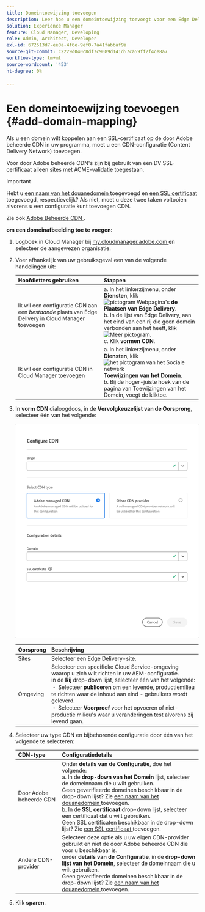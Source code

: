 ```yaml
---
title: Domeintoewijzing toevoegen
description: Leer hoe u een domeintoewijzing toevoegt voor een Edge Delivery-site of een Cloud Manager-omgeving.
solution: Experience Manager
feature: Cloud Manager, Developing
role: Admin, Architect, Developer
exl-id: 672513d7-ee0a-4f6e-9ef0-7a41fabbaf9a
source-git-commit: c2229d040c8df7c9089d141d57ca59ff2f4ce8a7
workflow-type: tm+mt
source-wordcount: '453'
ht-degree: 0%

---
```



# Een domeintoewijzing toevoegen {#add-domain-mapping}

Als u een domein wilt koppelen aan een SSL-certificaat op de door Adobe beheerde CDN in uw programma, moet u een CDN-configuratie (Content Delivery Network) toevoegen.

Voor door Adobe beheerde CDN&#39;s zijn bij gebruik van een DV SSL-certificaat alleen sites met ACME-validatie toegestaan.

>[!IMPORTANT]
>
>Hebt u [ een naam van het douanedomein ](/help/implementing/cloud-manager/custom-domain-names/add-custom-domain-name.md) toegevoegd en [ een SSL certificaat ](/help/implementing/cloud-manager/managing-ssl-certifications/add-ssl-certificate.md) toegevoegd, respectievelijk? Als niet, moet u deze twee taken voltooien alvorens u een configuratie kunt toevoegen CDN.

Zie ook [ Adobe Beheerde CDN ](https://www.aem.live/docs/byo-cdn-adobe-managed).

**om een domeinafbeelding toe te voegen:**

1. Logboek in Cloud Manager bij [ my.cloudmanager.adobe.com ](https://my.cloudmanager.adobe.com/) en selecteer de aangewezen organisatie.

1. Voer afhankelijk van uw gebruiksgeval een van de volgende handelingen uit:

   | Hoofdletters gebruiken | Stappen |
   | --- | --- |
   | Ik wil een configuratie CDN aan een *bestaande* plaats van Edge Delivery in Cloud Manager toevoegen | a. In het linkerzijmenu, onder **Diensten**, klik ![ pictogram Webpagina&#39;s ](https://spectrum.adobe.com/static/icons/workflow_18/Smock_WebPages_18_N.svg) **de Plaatsen van Edge Delivery**.<br> b. In de lijst van Edge Delivery, aan het eind van een rij die geen domein verbonden aan het heeft, klik ![ Meer pictogram ](https://spectrum.adobe.com/static/icons/workflow_18/Smock_More_18_N.svg).<br> c. Klik **vormen CDN**. |
   | Ik wil een configuratie CDN in Cloud Manager toevoegen | a. In het linkerzijmenu, onder **Diensten**, klik ![ het pictogram van het Sociale netwerk ](https://spectrum.adobe.com/static/icons/workflow_18/Smock_SocialNetwork_18_N.svg) **Toewijzingen van het Domein**.<br> b. Bij de hoger-juiste hoek van de pagina van Toewijzingen van het Domein, voegt de klik **&#x200B;**&#x200B;toe. |

1. In **vorm CDN** dialoogdoos, in de **Vervolgkeuzelijst van de Oorsprong**, selecteer één van het volgende:

   ![ vorm CDN dialoogdoos ](/help/implementing/cloud-manager/assets/configure-cdn-dialog.png)

   | Oorsprong | Beschrijving |
   | --- | --- |
   | Sites | Selecteer een Edge Delivery-site. |
   | Omgeving | Selecteer een specifieke Cloud Service-omgeving waarop u zich wilt richten in uw AEM-configuratie.<br> in de **Rij** drop-down lijst, selecteer één van het volgende:<br>・ Selecteer **publiceren** om een levende, productiemilieu te richten waar de inhoud aan eind - gebruikers wordt geleverd.<br>・ Selecteer **Voorproef** voor het opvoeren of niet-productie milieu&#39;s waar u veranderingen test alvorens zij levend gaan. |

1. Selecteer uw type CDN en bijbehorende configuratie door één van het volgende te selecteren:

   | CDN-type | Configuratiedetails |
   | --- | --- |
   | Door Adobe beheerde CDN | Onder **details van de Configuratie**, doe het volgende:<br> a. In de **drop-down van het Domein** lijst, selecteer de domeinnaam die u wilt gebruiken.<br> Geen geverifieerde domeinen beschikbaar in de drop-down lijst? Zie [ een naam van het douanedomein ](/help/implementing/cloud-manager/custom-domain-names/add-custom-domain-name.md) toevoegen.<br> b. In de **SSL certificaat** drop-down lijst, selecteer een certificaat dat u wilt gebruiken.<br> Geen SSL certificaten beschikbaar in de drop-down lijst? Zie [ een SSL certificaat ](/help/implementing/cloud-manager/managing-ssl-certifications/add-ssl-certificate.md) toevoegen. |
   | Andere CDN-provider | Selecteer deze optie als u uw eigen CDN-provider gebruikt en niet de door Adobe beheerde CDN die voor u beschikbaar is.<br> onder **details van de Configuratie**, in de **drop-down lijst van het Domein**, selecteer de domeinnaam die u wilt gebruiken.<br> Geen geverifieerde domeinen beschikbaar in de drop-down lijst? Zie [ een naam van het douanedomein ](/help/implementing/cloud-manager/custom-domain-names/add-custom-domain-name.md) toevoegen. |

1. Klik **sparen**.
